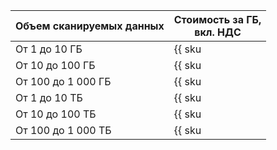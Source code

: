 | Объем сканируемых данных | Стоимость за ГБ,<br/>вкл. НДС |
| --- | --- |
| От 1 до 10 ГБ      | {{ sku|RUB|security_deck.dspm.scanned.text.v1|string }} |
| От 10 до 100 ГБ    | {{ sku|RUB|security_deck.dspm.scanned.text.v1|pricingRate.10|string }} |
| От 100 до 1 000 ГБ | {{ sku|RUB|security_deck.dspm.scanned.text.v1|pricingRate.100|string }} |
| От 1 до 10 ТБ      | {{ sku|RUB|security_deck.dspm.scanned.text.v1|pricingRate.1024|string }} |
| От 10 до 100 ТБ    | {{ sku|RUB|security_deck.dspm.scanned.text.v1|pricingRate.10240|string }} |
| От 100 до 1 000 ТБ | {{ sku|RUB|security_deck.dspm.scanned.text.v1|pricingRate.102400|string }} |